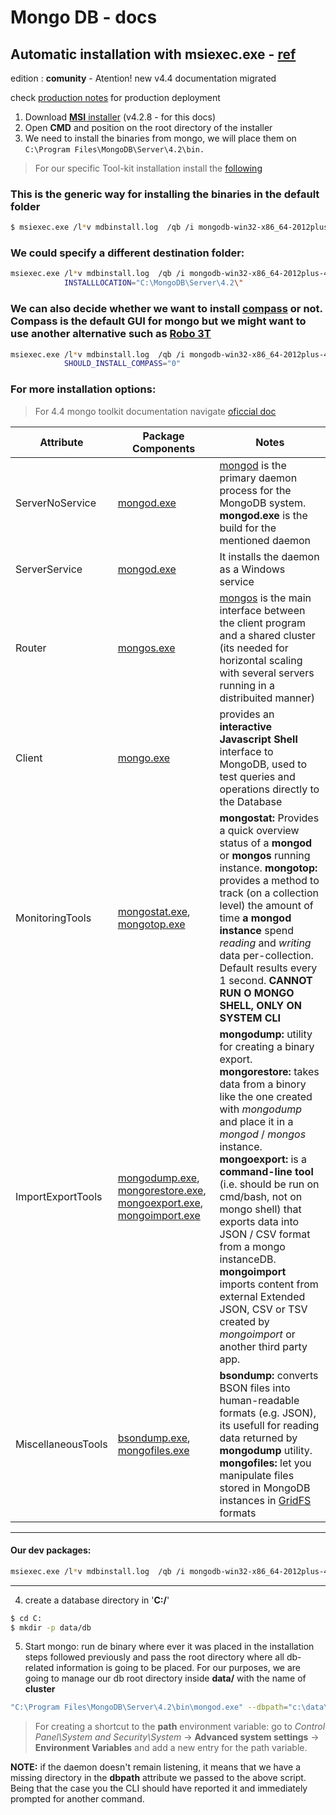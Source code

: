 # Mongo DB - docs

## Automatic installation with msiexec.exe -  [ref](https://docs.mongodb.com/manual/tutorial/install-mongodb-on-windows-unattended/)
edition : **comunity** - Atention! new v4.4 documentation migrated 

check [production notes](https://docs.mongodb.com/manual/administration/production-notes/) for production deployment

1. Download [**MSI** installer](https://www.mongodb.com/try/download/community) (v4.2.8 - for this docs)  
2. Open **CMD** and position on the root directory of the installer
3. We need to install the binaries from mongo, we will place them on ``C:\Program Files\MongoDB\Server\4.2\bin.``

> For our specific Tool-kit installation install the [following](####our-dev-packages) 

### This is the **generic** way for installing the binaries in the default folder
```bash
$ msiexec.exe /l*v mdbinstall.log  /qb /i mongodb-win32-x86_64-2012plus-4.2.8-signed.msi
```
### We could specify a different destination folder:
```bash
msiexec.exe /l*v mdbinstall.log  /qb /i mongodb-win32-x86_64-2012plus-4.2.8-signed.msi ^
            INSTALLLOCATION="C:\MongoDB\Server\4.2\"
```
### We can also decide whether we want to install [compass](https://www.mongodb.com/products/compass) or not. Compass is the default GUI for mongo but we might want to use another alternative such as [Robo 3T](https://robomongo.org/)
```bash
msiexec.exe /l*v mdbinstall.log  /qb /i mongodb-win32-x86_64-2012plus-4.2.8-signed.msi ^
            SHOULD_INSTALL_COMPASS="0"
```
### For more installation options:

> For 4.4 mongo toolkit documentation navigate [oficcial doc](https://docs.mongodb.com/database-tools/)

Attribute | Package Components | Notes
--- | --- | ---
ServerNoService |  [mongod.exe](https://docs.mongodb.com/manual/reference/program/mongod.exe/) | [mongod](https://docs.mongodb.com/manual/reference/program/mongod/) is the primary daemon process for the MongoDB system. **mongod.exe** is the build for the mentioned daemon
ServerService | [mongod.exe](https://docs.mongodb.com/manual/reference/program/mongod.exe/) | It installs the daemon as a Windows service 
Router | [mongos.exe](https://docs.mongodb.com/manual/reference/program/mongos.exe/) | [mongos](https://docs.mongodb.com/manual/reference/program/mongos/) is the main interface between the client program and a shared cluster (its needed for horizontal scaling with several servers running in a distribuited manner)
Client | [mongo.exe](https://docs.mongodb.com/manual/reference/program/mongo/) | provides an **interactive Javascript Shell** interface to MongoDB, used to test queries and operations directly to the Database
MonitoringTools | [mongostat.exe](https://docs.mongodb.com/database-tools/mongostat/), [mongotop.exe](https://docs.mongodb.com/database-tools/mongotop/) | **mongostat:** Provides a quick overview status of a **mongod** or **mongos** running instance. **mongotop:**   provides a method to track (on a collection level) the amount of time **a mongod instance** spend *reading* and *writing* data per-collection. Default results every 1 second. **CANNOT RUN O MONGO SHELL, ONLY ON SYSTEM CLI**
ImportExportTools | [mongodump.exe](https://docs.mongodb.com/database-tools/mongodump/), [mongorestore.exe](https://docs.mongodb.com/database-tools/mongorestore/), [mongoexport.exe](https://docs.mongodb.com/database-tools/mongoexport/), [mongoimport.exe](https://docs.mongodb.com/database-tools/mongoimport/) | **mongodump:** utility for creating a binary export. **mongorestore:** takes data from a binory like the one created with *mongodump* and place it in a *mongod* / *mongos* instance. **mongoexport:** is a **command-line tool** (i.e. should be run on cmd/bash, not on mongo shell)  that exports data into JSON / CSV format from a mongo instanceDB. **mongoimport** imports content from external Extended JSON, CSV or TSV created by *mongoimport* or another third party app.
MiscellaneousTools | [bsondump.exe](https://docs.mongodb.com/database-tools/bsondump/), [mongofiles.exe](https://docs.mongodb.com/database-tools/mongofiles/) | **bsondump:** converts BSON files into human-readable formats (e.g. JSON), its usefull for reading data returned by **mongodump** utility. **mongofiles:** let you manipulate files stored in MongoDB instances in [GridFS](https://docs.mongodb.com/manual/core/gridfs/) formats 


---

#### Our dev packages: 

```bash
msiexec.exe /l*v mdbinstall.log  /qb /i mongodb-win32-x86_64-2012plus-4.2.8-signed.msi ^ ADDLOCAL="ServerNoService,Client,Router,MonitoringTools,ImportExportTools,MiscellaneousTools" ^ SHOULD_INSTALL_COMPASS="0"
```

---

4. create a database directory in '**C:/**'
```bash 
$ cd C:
$ mkdir -p data/db
```

5. Start mongo: run de binary where ever it was placed in the installation steps followed previously and pass the root directory where all db-related information is going to be placed. For our purposes, we are going to manage our db root directory inside **data/** with the name of **cluster**

```bash
"C:\Program Files\MongoDB\Server\4.2\bin\mongod.exe" --dbpath="c:\data\cluster"
```

> For creating a shortcut to the **path** environment variable: go to *Control Panel\System and Security\System* -> **Advanced system settings** -> **Environment Variables** and add a new entry for the path variable.

**NOTE:** if the daemon doesn't remain listening, it means that we have a missing directory in the **dbpath** attribute we passed to the above script. Being that the case you the CLI should have reported it and immediately prompted for another command.


 
